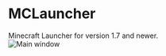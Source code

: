 # MCLauncher
Minecraft Launcher for version 1.7 and newer.<br>
![Main window](http://i.imgur.com/jwcZiBR.jpg)
